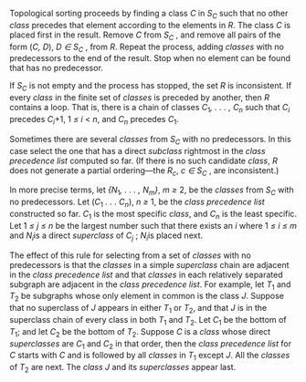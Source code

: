  



Topological sorting proceeds by finding a class <i>C</i> in <i>S<sub>C</sub></i> such that no other <i>class</i> precedes that element according to the elements in <i>R</i>. The class <i>C</i> is placed first in the result. Remove <i>C</i> from <i>S<sub>C</sub></i> , and remove all pairs of the form (<i>C, D</i>), <i>D ∈ S<sub>C</sub></i> , from <i>R</i>. Repeat the process, adding <i>classes</i> with no predecessors to the end of the result. Stop when no element can be found that has no predecessor. 



If <i>S<sub>C</sub></i> is not empty and the process has stopped, the set <i>R</i> is inconsistent. If every <i>class</i> in the finite set of <i>classes</i> is preceded by another, then <i>R</i> contains a loop. That is, there is a chain of classes <i>C</i><sub>1</sub><i>, . . . , C<sub>n</sub></i> such that <i>C<sub>i</sub></i> precedes <i>C<sub>i</sub></i>+1, 1 <i>≤ i</i> &lt; <i>n</i>, and <i>C<sub>n</sub></i> precedes <i>C</i><sub>1</sub>. 



Sometimes there are several <i>classes</i> from <i>S<sub>C</sub></i> with no predecessors. In this case select the one that has a direct <i>subclass</i> rightmost in the <i>class precedence list</i> computed so far. (If there is no such candidate <i>class</i>, <i>R</i> does not generate a partial ordering—the <i>R<sub>c</sub></i>, <i>c ∈ S<sub>C</sub></i> , are inconsistent.)  







In more precise terms, let <i>\{N</i><sub>1</sub><i>, . . . , N<sub>m</sub>\}</i>, <i>m ≥</i> 2, be the <i>classes</i> from <i>S<sub>C</sub></i> with no predecessors. Let (<i>C</i><sub>1</sub> <i>. . . C<sub>n</sub></i>), <i>n ≥</i> 1, be the <i>class precedence list</i> constructed so far. <i>C</i><sub>1</sub> is the most specific <i>class</i>, and <i>C<sub>n</sub></i> is the least specific. Let 1 <i>≤ j ≤ n</i> be the largest number such that there exists an <i>i</i> where 1 <i>≤ i ≤ m</i> and <i>N<sub>i</sub></i>is a direct <i>superclass</i> of <i>C<sub>j</sub></i> ; <i>N<sub>i</sub></i>is placed next. 



The effect of this rule for selecting from a set of *classes* with no predecessors is that the *classes* in a simple *superclass* chain are adjacent in the *class precedence list* and that *classes* in each relatively separated subgraph are adjacent in the *class precedence list*. For example, let *T*<sub>1</sub> and *T*<sub>2</sub> be subgraphs whose only element in common is the class *J*. Suppose that no superclass of *J* appears in either *T*<sub>1</sub> or *T*<sub>2</sub>, and that *J* is in the superclass chain of every class in both *T*<sub>1</sub> and *T*<sub>2</sub>. Let *C*<sub>1</sub> be the bottom of *T*<sub>1</sub>; and let *C*<sub>2</sub> be the bottom of *T*<sub>2</sub>. Suppose *C* is a *class* whose direct *superclasses* are *C*<sub>1</sub> and *C*<sub>2</sub> in that order, then the *class precedence list* for *C* starts with *C* and is followed by all *classes* in *T*<sub>1</sub> except *J*. All the *classes* of *T*<sub>2</sub> are next. The *class J* and its *superclasses* appear last. 



